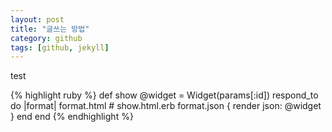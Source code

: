 ```yaml
---
layout: post
title: "글쓰는 방법" 
category: github 
tags: [github, jekyll]
---
```


test

{% highlight ruby %}
def show
  @widget = Widget(params[:id])
  respond_to do |format|
    format.html # show.html.erb
    format.json { render json: @widget }
  end
end
{% endhighlight %}
